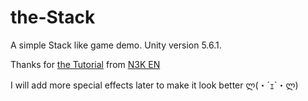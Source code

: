 # the-Stack
A simple Stack like game demo.
Unity version 5.6.1.

Thanks for [the Tutorial](https://www.youtube.com/watch?v=I19cC_HcyC0&t=25s) from [N3K EN](https://www.youtube.com/channel/UCtQPCnbIB7SP_gM1Xtv8bDQ)

I will add more special effects later to make it look better ლ(・´ｪ`・ლ)

